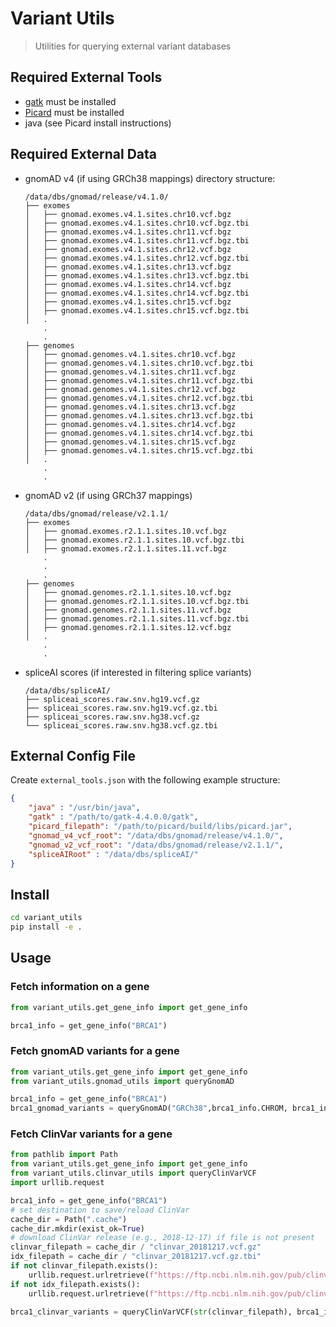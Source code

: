 # Variant Utils
> Utilities for querying external variant databases

## Required External Tools
- [gatk](https://github.com/broadinstitute/gatk/releases) must be installed
- [Picard](https://broadinstitute.github.io/picard/) must be installed
- java (see Picard install instructions)

## Required External Data
- gnomAD v4 (if using GRCh38 mappings)
    directory structure:
    ```
    /data/dbs/gnomad/release/v4.1.0/
    ├── exomes
    │   ├── gnomad.exomes.v4.1.sites.chr10.vcf.bgz
    │   ├── gnomad.exomes.v4.1.sites.chr10.vcf.bgz.tbi
    │   ├── gnomad.exomes.v4.1.sites.chr11.vcf.bgz
    │   ├── gnomad.exomes.v4.1.sites.chr11.vcf.bgz.tbi
    │   ├── gnomad.exomes.v4.1.sites.chr12.vcf.bgz
    │   ├── gnomad.exomes.v4.1.sites.chr12.vcf.bgz.tbi
    │   ├── gnomad.exomes.v4.1.sites.chr13.vcf.bgz
    │   ├── gnomad.exomes.v4.1.sites.chr13.vcf.bgz.tbi
    │   ├── gnomad.exomes.v4.1.sites.chr14.vcf.bgz
    │   ├── gnomad.exomes.v4.1.sites.chr14.vcf.bgz.tbi
    │   ├── gnomad.exomes.v4.1.sites.chr15.vcf.bgz
    │   ├── gnomad.exomes.v4.1.sites.chr15.vcf.bgz.tbi
    │   .
        .
        .
    ├── genomes
    │   ├── gnomad.genomes.v4.1.sites.chr10.vcf.bgz
    │   ├── gnomad.genomes.v4.1.sites.chr10.vcf.bgz.tbi
    │   ├── gnomad.genomes.v4.1.sites.chr11.vcf.bgz
    │   ├── gnomad.genomes.v4.1.sites.chr11.vcf.bgz.tbi
    │   ├── gnomad.genomes.v4.1.sites.chr12.vcf.bgz
    │   ├── gnomad.genomes.v4.1.sites.chr12.vcf.bgz.tbi
    │   ├── gnomad.genomes.v4.1.sites.chr13.vcf.bgz
    │   ├── gnomad.genomes.v4.1.sites.chr13.vcf.bgz.tbi
    │   ├── gnomad.genomes.v4.1.sites.chr14.vcf.bgz
    │   ├── gnomad.genomes.v4.1.sites.chr14.vcf.bgz.tbi
    │   ├── gnomad.genomes.v4.1.sites.chr15.vcf.bgz
    │   ├── gnomad.genomes.v4.1.sites.chr15.vcf.bgz.tbi
    │   .
        .
        .
    ```
- gnomAD v2 (if using GRCh37 mappings)
    ```
    /data/dbs/gnomad/release/v2.1.1/
    ├── exomes
    │   ├── gnomad.exomes.r2.1.1.sites.10.vcf.bgz
    │   ├── gnomad.exomes.r2.1.1.sites.10.vcf.bgz.tbi
    │   ├── gnomad.exomes.r2.1.1.sites.11.vcf.bgz
        .
        .
        .
    ├── genomes
    │   ├── gnomad.genomes.r2.1.1.sites.10.vcf.bgz
    │   ├── gnomad.genomes.r2.1.1.sites.10.vcf.bgz.tbi
    │   ├── gnomad.genomes.r2.1.1.sites.11.vcf.bgz
    │   ├── gnomad.genomes.r2.1.1.sites.11.vcf.bgz.tbi
    │   ├── gnomad.genomes.r2.1.1.sites.12.vcf.bgz
    │   .
        .
        .
- spliceAI scores (if interested in filtering splice variants)
    ```
    /data/dbs/spliceAI/
    ├── spliceai_scores.raw.snv.hg19.vcf.gz
    ├── spliceai_scores.raw.snv.hg19.vcf.gz.tbi
    ├── spliceai_scores.raw.snv.hg38.vcf.gz
    └── spliceai_scores.raw.snv.hg38.vcf.gz.tbi
    ```

## External Config File
Create `external_tools.json` with the following example structure:

```json
{
    "java" : "/usr/bin/java",
    "gatk" : "/path/to/gatk-4.4.0.0/gatk",
    "picard_filepath": "/path/to/picard/build/libs/picard.jar",
    "gnomad_v4_vcf_root": "/data/dbs/gnomad/release/v4.1.0/",
    "gnomad_v2_vcf_root": "/data/dbs/gnomad/release/v2.1.1/",
    "spliceAIRoot" : "/data/dbs/spliceAI/"
}
```

## Install
```bash
cd variant_utils
pip install -e .
```

## Usage
### Fetch information on a gene
```python
from variant_utils.get_gene_info import get_gene_info

brca1_info = get_gene_info("BRCA1")
```

### Fetch gnomAD variants for a gene
```python
from variant_utils.get_gene_info import get_gene_info
from variant_utils.gnomad_utils import queryGnomAD

brca1_info = get_gene_info("BRCA1")
brca1_gnomad_variants = queryGnomAD("GRCh38",brca1_info.CHROM, brca1_info.chr_start, brca1_info.chr_end, brca1_info.HGNC_ID,"external_tools.json")
```

### Fetch ClinVar variants for a gene
```python
from pathlib import Path
from variant_utils.get_gene_info import get_gene_info
from variant_utils.clinvar_utils import queryClinVarVCF
import urllib.request

brca1_info = get_gene_info("BRCA1")
# set destination to save/reload ClinVar
cache_dir = Path(".cache")
cache_dir.mkdir(exist_ok=True)
# download ClinVar release (e.g., 2018-12-17) if file is not present
clinvar_filepath = cache_dir / "clinvar_20181217.vcf.gz"
idx_filepath = cache_dir / "clinvar_20181217.vcf.gz.tbi"
if not clinvar_filepath.exists():
    urllib.request.urlretrieve(f"https://ftp.ncbi.nlm.nih.gov/pub/clinvar/vcf_GRCh38/weekly/clinvar_20181217.vcf.gz",str(clinvar_filepath))
if not idx_filepath.exists():
    urllib.request.urlretrieve(f"https://ftp.ncbi.nlm.nih.gov/pub/clinvar/vcf_GRCh38/weekly/clinvar_20181217.vcf.gz.tbi",str(idx_filepath))

brca1_clinvar_variants = queryClinVarVCF(str(clinvar_filepath), brca1_info.CHROM, brca1_info.chr_start, brca1_info.chr_end, "external_tools.json",write_dir=".cache")
```
